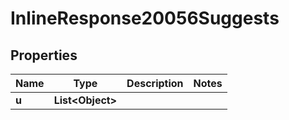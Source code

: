 

# InlineResponse20056Suggests

## Properties

Name | Type | Description | Notes
------------ | ------------- | ------------- | -------------
**u** | **List&lt;Object&gt;** |  | 



